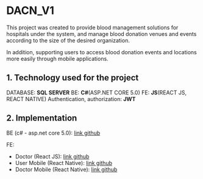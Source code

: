# DACN_V1

This project was created to provide blood management solutions for hospitals under the system, and manage blood donation venues and events according
to the size of the desired organization.

In addition, supporting users to access blood donation events and locations more easily through mobile applications.


## 1. Technology used for the project
DATABASE: **SQL SERVER**
BE: **C#**(ASP.NET CORE 5.0)
FE: **JS**(REACT JS, REACT NATIVE)
Authentication, authorization: **JWT**

## 2. Implementation

BE (c# - asp.net core 5.0): [link github](https://github.com/nguyenhoangkhangithutech/DACN_V1/edit/main/README.md)

FE:
- Doctor (React JS): [link github](https://github.com/nguyenhoangkhangithutech/FE_BB_V1)
- User Mobile (React Native): [link github](https://github.com/nguyenhoangkhangithutech/FE_MOBILE_USER_REACT_NATIVE)
- Doctor Mobile (React Native): [link github](https://github.com/nguyenhoangkhangithutech/FE_MOBILE_DOCTOR_REACT_NATIVE)
